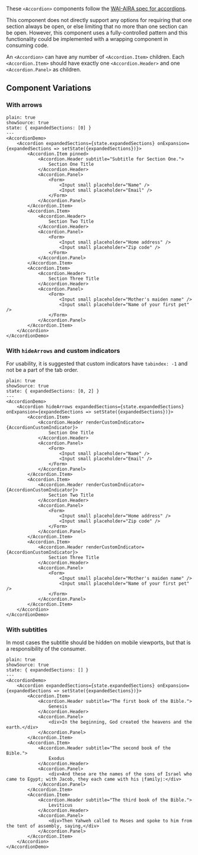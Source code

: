 These `<Accordion>` components follow the [WAI-AIRA spec for accordions](https://www.w3.org/TR/wai-aria-practices-1.1/#accordion).

This component does not directly support any options for requiring that one section always be open, or else limiting that no more than one section can be open. However, this component uses a fully-controlled pattern and this functionality could be implemented with a wrapping component in consuming code.

An `<Accordion>` can have any number of `<Accordion.Item>` children.
Each `<Accordion.Item>` should have exactly one `<Accordion.Header>` and one `<Accordion.Panel>` as children.

## Component Variations

### With arrows

```react
plain: true
showSource: true
state: { expandedSections: [0] }
---
<AccordionDemo>
	<Accordion expandedSections={state.expandedSections} onExpansion={expandedSections => setState({expandedSections})}>
		<Accordion.Item pinned>
			<Accordion.Header subtitle="Subtitle for Section One.">
				Section One Title
			</Accordion.Header>
			<Accordion.Panel>
				<Form>
					<Input small placeholder="Name" />
					<Input small placeholder="Email" />
				</Form>
			</Accordion.Panel>
		</Accordion.Item>
		<Accordion.Item>
			<Accordion.Header>
				Section Two Title
			</Accordion.Header>
			<Accordion.Panel>
				<Form>
					<Input small placeholder="Home address" />
					<Input small placeholder="Zip code" />
				</Form>
			</Accordion.Panel>
		</Accordion.Item>
		<Accordion.Item>
			<Accordion.Header>
				Section Three Title
			</Accordion.Header>
			<Accordion.Panel>
				<Form>
					<Input small placeholder="Mother's maiden name" />
					<Input small placeholder="Name of your first pet" />
				</Form>
			</Accordion.Panel>
		</Accordion.Item>
	</Accordion>
</AccordionDemo>
```

### With `hideArrows` and custom indicators

For usability, it is suggested that custom indicators have `tabindex: -1` and not be a part of the tab order.

```react
plain: true
showSource: true
state: { expandedSections: [0, 2] }
---
<AccordionDemo>
	<Accordion hideArrows expandedSections={state.expandedSections} onExpansion={expandedSections => setState({expandedSections})}>
		<Accordion.Item>
			<Accordion.Header renderCustomIndicator={AccordionCustomIndicator}>
				Section One Title
			</Accordion.Header>
			<Accordion.Panel>
				<Form>
					<Input small placeholder="Name" />
					<Input small placeholder="Email" />
				</Form>
			</Accordion.Panel>
		</Accordion.Item>
		<Accordion.Item>
			<Accordion.Header renderCustomIndicator={AccordionCustomIndicator}>
				Section Two Title
			</Accordion.Header>
			<Accordion.Panel>
				<Form>
					<Input small placeholder="Home address" />
					<Input small placeholder="Zip code" />
				</Form>
			</Accordion.Panel>
		</Accordion.Item>
		<Accordion.Item>
			<Accordion.Header renderCustomIndicator={AccordionCustomIndicator}>
				Section Three Title
			</Accordion.Header>
			<Accordion.Panel>
				<Form>
					<Input small placeholder="Mother's maiden name" />
					<Input small placeholder="Name of your first pet" />
				</Form>
			</Accordion.Panel>
		</Accordion.Item>
	</Accordion>
</AccordionDemo>
```

### With subtitles

In most cases the subtitle should be hidden on mobile viewports, but that is a responsibility of the consumer.

```react
plain: true
showSource: true
state: { expandedSections: [] }
---
<AccordionDemo>
	<Accordion expandedSections={state.expandedSections} onExpansion={expandedSections => setState({expandedSections})}>
		<Accordion.Item>
			<Accordion.Header subtitle="The first book of the Bible.">
				Genesis
			</Accordion.Header>
			<Accordion.Panel>
				<div>In the beginning, God created the heavens and the earth.</div>
			</Accordion.Panel>
		</Accordion.Item>
		<Accordion.Item>
			<Accordion.Header subtitle="The second book of the Bible.">
				Exodus
			</Accordion.Header>
			<Accordion.Panel>
				<div>And these are the names of the sons of Israel who came to Egypt; with Jacob, they each came with his ⌊family⌋:</div>
			</Accordion.Panel>
		</Accordion.Item>
		<Accordion.Item>
			<Accordion.Header subtitle="The third book of the Bible.">
				Leviticus
			</Accordion.Header>
			<Accordion.Panel>
				<div>Then Yahweh called to Moses and spoke to him from the tent of assembly, saying,</div>
			</Accordion.Panel>
		</Accordion.Item>
	</Accordion>
</AccordionDemo>
```
